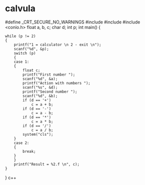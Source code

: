 # calvula
#define _CRT_SECURE_NO_WARNINGS
#include <iostream>
#include <locale>
#include <conio.h>
float a, b, c;
char d;
int p;
int main()
{

    while (p != 2)
    {
        printf("1 = calculator \n 2 - exit \n");
        scanf("%d", &p);
        switch (p)
        {
        case 1:
        {
            float c;
            printf("First number ");
            scanf("%d", &a);
            printf("Action with numbers ");
            scanf("%s", &d);
            printf("Second number ");
            scanf("%d", &b);
            if (d == '+')
                c = a + b;
            if (d == '-')
                c = a - b;
            if (d == '*')
                c = a * b;
            if (d == '/')
                c = a / b;
            system("cls");
        }
        case 2:
        {
            break;
        }
        }
        printf("Result = %2.f \n", c);
    }
}
c++

